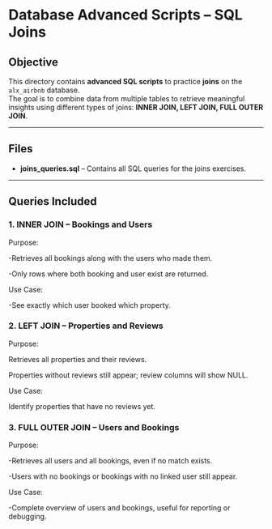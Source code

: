 # Database Advanced Scripts – SQL Joins

## Objective

This directory contains **advanced SQL scripts** to practice **joins** on the `alx_airbnb` database.  
The goal is to combine data from multiple tables to retrieve meaningful insights using different types of joins: **INNER JOIN, LEFT JOIN, FULL OUTER JOIN**.

---

## Files

- **joins_queries.sql** – Contains all SQL queries for the joins exercises.  

---

## Queries Included

### 1. INNER JOIN – Bookings and Users

Purpose:

-Retrieves all bookings along with the users who made them.

-Only rows where both booking and user exist are returned.

Use Case:

-See exactly which user booked which property.


### 2. LEFT JOIN – Properties and Reviews

Purpose:

Retrieves all properties and their reviews.

Properties without reviews still appear; review columns will show NULL.

Use Case:

Identify properties that have no reviews yet.


### 3. FULL OUTER JOIN – Users and Bookings

Purpose:

-Retrieves all users and all bookings, even if no match exists.

-Users with no bookings or bookings with no linked user still appear.

Use Case:

-Complete overview of users and bookings, useful for reporting or debugging.
